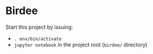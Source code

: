 # Birdee

Start this project by issuing:
- `. env/bin/activate`
- `jupyter notebook` in the project root (`birdee/` directory)

